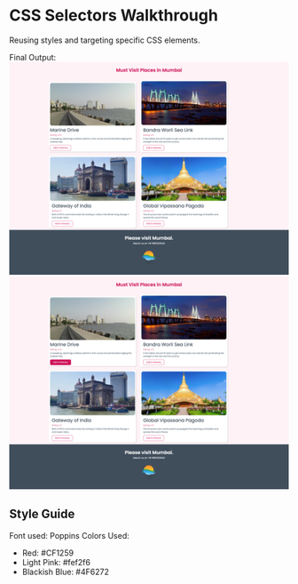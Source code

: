 # CSS Selectors Walkthrough

Reusing styles and targeting specific CSS elements.

Final Output:
![](images/css-selectors-final.png)
![](./images/css-selectors-final-hover.png)


## Style Guide
Font used: Poppins
Colors Used:
- Red: #CF1259
- Light Pink: #fef2f6
- Blackish Blue: #4F6272
